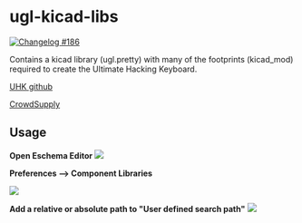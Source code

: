 # ugl-kicad-libs

[![Changelog #186](https://img.shields.io/badge/changelog-%23186-lightgrey.svg)](https://changelog.com/186)

Contains a kicad library (ugl.pretty) with many of the footprints (kicad_mod) required to create the Ultimate Hacking Keyboard.

[UHK github](https://github.com/UltimateHackingKeyboard)

[CrowdSupply](https://www.crowdsupply.com/ugl/ultimate-hacking-keyboard)

## Usage

**Open Eschema Editor**
![](http://cl.ly/2b2O3G1w0D3O/Screen%20Shot%202015-12-13%20at%209.05.15%20PM.png)

**Preferences --> Component Libraries**

![](http://cl.ly/2E303G0h153T/Screen%20Shot%202015-12-13%20at%209.04.06%20PM.png)

**Add a relative or absolute path to "User defined search path"**
![](http://cl.ly/1W3p1Y0M1I0w/Screen%20Shot%202015-12-13%20at%209.03.40%20PM.png)

